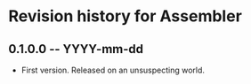 # Revision history for Assembler

## 0.1.0.0  -- YYYY-mm-dd

* First version. Released on an unsuspecting world.
